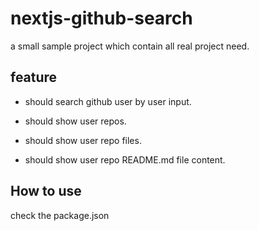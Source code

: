 # nextjs-github-search

a small sample project which contain all real project need.

## feature

- should search github user by user input.

- should show user repos.

- should show user repo files.

- should show user repo README.md file content.

## How to use

check the package.json